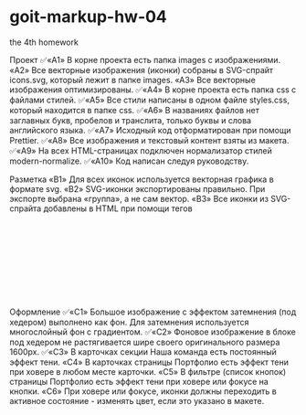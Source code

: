 # goit-markup-hw-04

the 4th homework

Проект
✅«A1» В корне проекта есть папка images с изображениями.
«A2» Все векторные изображения (иконки) собраны в SVG-спрайт icons.svg, который лежит в папке images.
«A3» Все векторные изображения оптимизированы.
✅«A4» В корне проекта есть папка css с файлами стилей.
✅«A5» Все стили написаны в одном файле styles.css, который находится в папке css.
✅«A6» В названиях файлов нет заглавных букв, пробелов и транслита, только буквы и слова английского языка.
✅«A7» Исходный код отформатирован при помощи Prettier.
✅«A8» Все изображения и текстовый контент взяты из макета.
✅«A9» На всех HTML-страницах подключен нормализатор стилей modern-normalize.
✅«A10» Код написан следуя руководству.

Разметка
«B1» Для всех иконок используется векторная графика в формате svg.
«B2» SVG-иконки экспортированы правильно. При экспорте выбрана «группа», а не сам вектор.
«B3» Все иконки из SVG-спрайта добавлены в HTML при помощи тегов <svg> и <use>
«B4» Размеры иконок взяты из макета и заданы элементу <svg> в HTML-файле.
«B5» В блоке Контактов в шапке, добавлены иконки конверта и телефона.
«B6» В секции Преимуществ добавлены иконки.
«B7» В секции Команды добавлены иконки соцсетей.
«B8» В секции Клиентов добавлены иконки компаний.
«B9» В футере добавлены иконки соцсетей.

Оформление
✅«C1» Большое изображение с эффектом затемнения (под хедером) выполнено как фон. Для затемнения используется многослойный фон с градиентом.
✅«C2» Фоновое изображение в блоке под хедером не растягивается шире своего оригинального размера 1600рх.
✅«C3» В карточках секции Наша команда есть постоянный эффект тени.
«C4» В карточках страницы Портфолио есть эффект тени при ховере в любом месте карточки.
«C5» В фильтре (список кнопок) страницы Портфолио есть эффект тени при ховере или фокусе на кнопки.
«C6» При ховере или фокусе, иконки должны переходить в активное состояние - изменять цвет, если это указано в макете.
